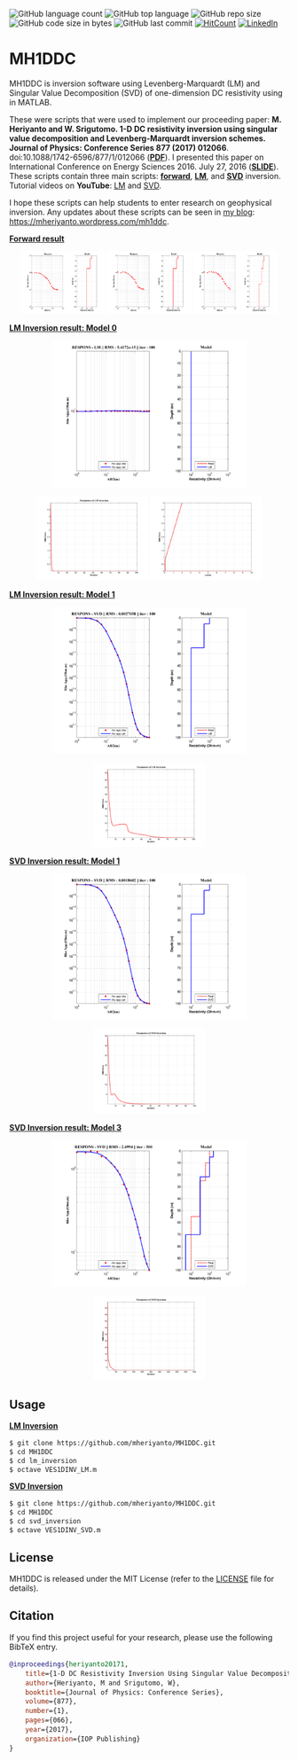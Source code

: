 ![GitHub language count](https://img.shields.io/github/languages/count/mheriyanto/MH1DDC)
![GitHub top language](https://img.shields.io/github/languages/top/mheriyanto/MH1DDC)
![GitHub repo size](https://img.shields.io/github/repo-size/mheriyanto/MH1DDC)
![GitHub code size in bytes](https://img.shields.io/github/languages/code-size/mheriyanto/MH1DDC)
![GitHub last commit](https://img.shields.io/github/last-commit/mheriyanto/MH1DDC.svg)
[![HitCount](http://hits.dwyl.com/mheriyanto/MH1DDC.svg)](http://hits.dwyl.com/mheriyanto/MH1DDC)
[![LinkedIn](https://img.shields.io/badge/-LinkedIn-black.svg?style=flat&logo=linkedin&colorB=555)](https://id.linkedin.com/in/mheriyanto)

# MH1DDC
MH1DDC is inversion software using Levenberg-Marquardt (LM) and Singular Value Decomposition (SVD) of one-dimension DC resistivity using in MATLAB.

These were scripts that were used to implement our proceeding paper:
**M. Heriyanto and W. Srigutomo. 1-D DC resistivity inversion using singular value decomposition and Levenberg-Marquardt inversion schemes. Journal of Physics: Conference Series 877 (2017) 012066**. doi:10.1088/1742-6596/877/1/012066 ([**PDF**](https://iopscience.iop.org/article/10.1088/1742-6596/877/1/012066/pdf)). I presented this paper on International Conference on Energy Sciences 2016. July 27, 2016 ([**SLIDE**](https://figshare.com/articles/1-D_DC_Resistivity_Inversion_Using_Singular_Value_Decomposition_and_Levenberg-Marquardt_s_Inversion_Schemes/4644637)). These scripts contain three main scripts: [**forward**](https://github.com/mheriyanto/MH1DDC/tree/master/forward), [**LM**](https://github.com/mheriyanto/MH1DDC/tree/master/lm_inversion), and [**SVD**](https://github.com/mheriyanto/MH1DDC/tree/master/svd_inversion) inversion. Tutorial videos on **YouTube**: [LM](https://youtu.be/It9vk2JLBhQ) and [SVD](https://youtu.be/JxjEb8pPGeo). 

I hope these scripts can help students to enter research on geophysical inversion. 
Any updates about these scripts can be seen in [my blog](https://mheriyanto.wordpress.com/mh1ddc/): https://mheriyanto.wordpress.com/mh1ddc.

<ins>**Forward result**</ins>

<p align="center">
<img src="https://github.com/mheriyanto/MH1DDC/blob/master/forward/Model%201/Model%201.png" width="30%">
<img src="https://github.com/mheriyanto/MH1DDC/blob/master/forward/Model%202/Model%202.png" width="30%">
<img src="https://github.com/mheriyanto/MH1DDC/blob/master/forward/Model%203/Model%203.png" width="30%">
</p>

<ins>**LM Inversion result: Model 0**</ins>

<p align="center">
<img src="https://github.com/mheriyanto/MH1DDC/blob/master/lm_inversion/Model%200/LM%20Final%20Inversion.png" width="70%">
</p>

<p align="center">
<img src="https://github.com/mheriyanto/MH1DDC/blob/master/lm_inversion/Model%200/Plotting%20Inversion%20Parameter.png" width="40%">
<img src="https://github.com/mheriyanto/MH1DDC/blob/master/lm_inversion/Model%200/Plotting%20Lamda.png" width="40%">
</p>

<ins>**LM Inversion result: Model 1**</ins>

<p align="center">
<img src="https://github.com/mheriyanto/MH1DDC/blob/master/lm_inversion/Model%201/LM%20Final%20Inversion.png" width="70%">
</p>

<p align="center">
<img src="https://github.com/mheriyanto/MH1DDC/blob/master/lm_inversion/Model%201/Plotting%20Inversion%20Parameter.png" width="40%">
</p>

<ins>**SVD Inversion result: Model 1**</ins>

<p align="center">
<img src="https://github.com/mheriyanto/MH1DDC/blob/master/svd_inversion/Model%201/SVD%20Final%20Inversion.png" width="70%">
</p>

<p align="center">
<img src="https://github.com/mheriyanto/MH1DDC/blob/master/svd_inversion/Model%201/Plotting%20Inversion%20Parameter.png" width="40%">
</p>

<ins>**SVD Inversion result: Model 3**</ins>

<p align="center">
<img src="https://github.com/mheriyanto/MH1DDC/blob/master/svd_inversion/Model%203/Inversi%20SVD%20Final.png" width="70%">
</p>

<p align="center">
<img src="https://github.com/mheriyanto/MH1DDC/blob/master/svd_inversion/Model%203/Plotting%20Inversion%20Parameter.png" width="40%">
</p>

## Usage

<ins>**LM Inversion**</ins>

```console
$ git clone https://github.com/mheriyanto/MH1DDC.git
$ cd MH1DDC
$ cd lm_inversion
$ octave VES1DINV_LM.m
```

<ins>**SVD Inversion**</ins>

```shell
$ git clone https://github.com/mheriyanto/MH1DDC.git
$ cd MH1DDC
$ cd svd_inversion
$ octave VES1DINV_SVD.m
```

## License
MH1DDC is released under the MIT License (refer to the [LICENSE](https://github.com/mheriyanto/MH1DDC/blob/master/LICENSE) file for details).

## Citation
If you find this project useful for your research, please use the following BibTeX entry.

```BibTeX
@inproceedings{heriyanto20171,
    title={1-D DC Resistivity Inversion Using Singular Value Decomposition and Levenberg-Marquardt’s Inversion Schemes},
    author={Heriyanto, M and Srigutomo, W},
    booktitle={Journal of Physics: Conference Series},
    volume={877},
    number={1},
    pages={066},
    year={2017},
    organization={IOP Publishing}
}
```
    
